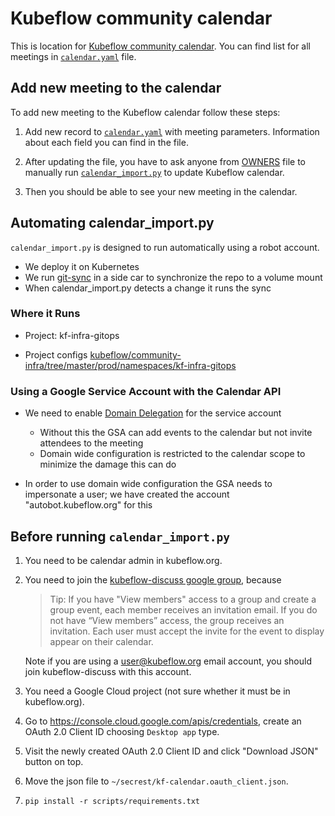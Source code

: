 # Kubeflow community calendar

This is location for [Kubeflow community calendar](https://calendar.google.com/calendar/embed?src=kubeflow.org_7l5vnbn8suj2se10sen81d9428@group.calendar.google.com).
You can find list for all meetings in [`calendar.yaml`](calendar.yaml) file.

## Add new meeting to the calendar

To add new meeting to the Kubeflow calendar follow these steps:

1. Add new record to [`calendar.yaml`](calendar.yaml) with meeting parameters.
   Information about each field you can find in the file.

1. After updating the file, you have to ask anyone from [OWNERS](OWNERS) file
   to manually run [`calendar_import.py`](../scripts/calendar_import.py) to update
   Kubeflow calendar.

1. Then you should be able to see your new meeting in the calendar.

## Automating calendar_import.py

`calendar_import.py` is designed to run automatically using a robot account. 

* We deploy it on Kubernetes
* We run [git-sync](https://github.com/kubernetes/git-sync) in a side car to synchronize the repo to a volume mount
* When calendar_import.py detects a change it runs the sync

### Where it Runs

* Project: kf-infra-gitops

* Project configs [kubeflow/community-infra/tree/master/prod/namespaces/kf-infra-gitops](https://github.com/kubeflow/community-infra/tree/master/prod/namespaces/kf-infra-gitops)


### Using a Google Service Account with the Calendar API

* We need to enable [Domain Delegation](https://developers.google.com/identity/protocols/oauth2/service-account)
  for the service account

  * Without this the GSA can add events to the calendar but not invite attendees to the meeting
  * Domain wide configuration is restricted to the calendar scope to minimize the damage this can do

* In order to use domain wide configuration the GSA needs to impersonate a user; we have created the account "autobot.kubeflow.org" for this

## Before running `calendar_import.py`

1. You need to be calendar admin in kubeflow.org.

1. You need to join the [kubeflow-discuss google group](https://groups.google.com/g/kubeflow-discuss), because

    > Tip: If you have "View members" access to a group and create a group event, each member receives an invitation email. If you do not have  “View members” access, the group receives an invitation. Each user must accept the invite for the event to display appear on their calendar.

    Note if you are using a user@kubeflow.org email account, you should join kubeflow-discuss with this account.

1. You need a Google Cloud project (not sure whether it must be in kubeflow.org).

1. Go to https://console.cloud.google.com/apis/credentials, create an OAuth 2.0 Client ID choosing `Desktop app` type.

1. Visit the newly created OAuth 2.0 Client ID and click "Download JSON" button on top.

1. Move the json file to `~/secrest/kf-calendar.oauth_client.json`.

1. `pip install -r scripts/requirements.txt`
